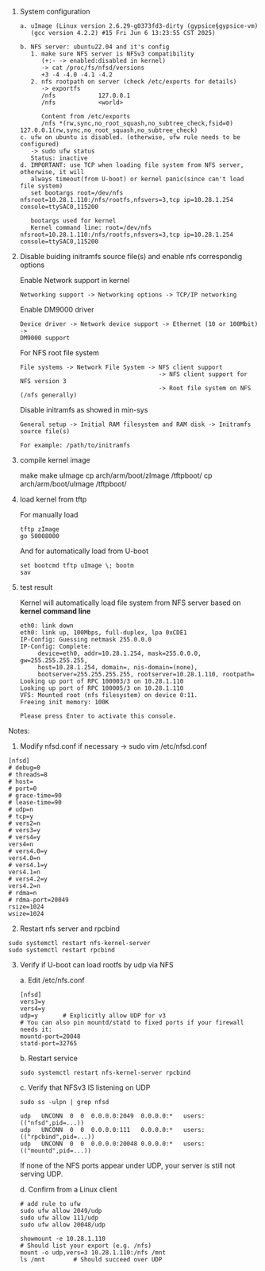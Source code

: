 1. System configuration
   ```
   a. uImage (Linux version 2.6.29-g0373fd3-dirty (gypsice§gypsice-vm) 
      (gcc version 4.2.2) #15 Fri Jun 6 13:23:55 CST 2025)

   b. NFS server: ubuntu22.04 and it's config
      1. make sure NFS server is NFSv3 compatibility 
         (+:- -> enabled:disabled in kernel)
         -> cat /proc/fs/nfsd/versions 
         +3 -4 -4.0 -4.1 -4.2 
      2. nfs rootpath on server (check /etc/exports for details)
         -> exportfs
         /nfs            127.0.0.1
         /nfs            <world>

         Content from /etc/exports
         /nfs *(rw,sync,no_root_squash,no_subtree_check,fsid=0) 127.0.0.1(rw,sync,no_root_squash,no_subtree_check)
   c. ufw on ubuntu is disabled. (otherwise, ufw rule needs to be configured)
      -> sudo ufw status
      Status: inactive
   d. IMPORTANT: use TCP when loading file system from NFS server, otherwise, it will
      always timeout(from U-boot) or kernel panic(since can't load file system)
      set bootargs root=/dev/nfs nfsroot=10.28.1.110:/nfs/rootfs,nfsvers=3,tcp ip=10.28.1.254 console=ttySAC0,115200

      bootargs used for kernel
      Kernel command line: root=/dev/nfs nfsroot=10.28.1.110:/nfs/rootfs,nfsvers=3,tcp ip=10.28.1.254 console=ttySAC0,115200
   ```

2. Disable buiding initramfs source file(s) and enable nfs correspondig options
    
    Enable Network support in kernel
    ```
    Networking support -> Networking options -> TCP/IP networking
    ```

    Enable DM9000 driver
    ```
    Device driver -> Network device support -> Ethernet (10 or 100Mbit) -> 
    DM9000 support
    ```

    For NFS root file system
    ```
    File systems -> Network File System -> NFS client support
                                           -> NFS client support for NFS version 3
                                           -> Root file system on NFS (/nfs generally)
    ```

    Disable initramfs as showed in min-sys
    ```
    General setup -> Initial RAM filesystem and RAM disk -> Initramfs source file(s)
    
    For example: /path/to/initramfs
    ```

3. compile kernel image
   
   make
   make uImage
   cp arch/arm/boot/zImage /tftpboot/
   cp arch/arm/boot/uImage /tftpboot/

4. load kernel from tftp
   
   For manually load
   ```
   tftp zImage
   go 50008000
   ```

   And for automatically load from U-boot
   ```
   set bootcmd tftp uImage \; bootm
   sav
   ```
5. test result

   Kernel will automatically load file system from NFS server based on **kernel command line**
   ```
   eth0: link down
   eth0: link up, 100Mbps, full-duplex, lpa 0xCDE1
   IP-Config: Guessing netmask 255.0.0.0
   IP-Config: Complete:
        device=eth0, addr=10.28.1.254, mask=255.0.0.0, gw=255.255.255.255,
        host=10.28.1.254, domain=, nis-domain=(none),
        bootserver=255.255.255.255, rootserver=10.28.1.110, rootpath=
   Looking up port of RPC 100003/3 on 10.28.1.110
   Looking up port of RPC 100005/3 on 10.28.1.110
   VFS: Mounted root (nfs filesystem) on device 0:11.
   Freeing init memory: 100K

   Please press Enter to activate this console. 

   ```

Notes:
1. Modify nfsd.conf if necessary -> sudo vim /etc/nfsd.conf
```
[nfsd]
# debug=0
# threads=8
# host=
# port=0
# grace-time=90
# lease-time=90
# udp=n
# tcp=y
# vers2=n
# vers3=y
# vers4=y
vers4=n
# vers4.0=y
vers4.0=n
# vers4.1=y
vers4.1=n
# vers4.2=y
vers4.2=n
# rdma=n
# rdma-port=20049
rsize=1024
wsize=1024
```
2. Restart nfs server and rpcbind
```
sudo systemctl restart nfs-kernel-server
sudo systemctl restart rpcbind
```
3. Verify if U-boot can load rootfs by udp via NFS

   a. Edit /etc/nfs.conf
   ```
   [nfsd]
   vers3=y
   vers4=y
   udp=y       # Explicitly allow UDP for v3
   # You can also pin mountd/statd to fixed ports if your firewall needs it:
   mountd-port=20048
   statd-port=32765
   ```
   b. Restart service
   ```
   sudo systemctl restart nfs-kernel-server rpcbind
   ```
   c. Verify that NFSv3 IS listening on UDP
   ```
   sudo ss -ulpn | grep nfsd

   udp   UNCONN  0  0  0.0.0.0:2049  0.0.0.0:*   users:(("nfsd",pid=...))
   udp   UNCONN  0  0  0.0.0.0:111   0.0.0.0:*   users:(("rpcbind",pid=...))
   udp   UNCONN  0  0  0.0.0.0:20048 0.0.0.0:*   users:(("mountd",pid=...))
   ```
   If none of the NFS ports appear under UDP, your server is still not serving UDP.
   
   d. Confirm from a Linux client

   ```
   # add rule to ufw
   sudo ufw allow 2049/udp
   sudo ufw allow 111/udp
   sudo ufw allow 20048/udp
   ```
   ```
   showmount -e 10.28.1.110
   # Should list your export (e.g. /nfs)
   mount -o udp,vers=3 10.28.1.110:/nfs /mnt
   ls /mnt        # Should succeed over UDP

   ```